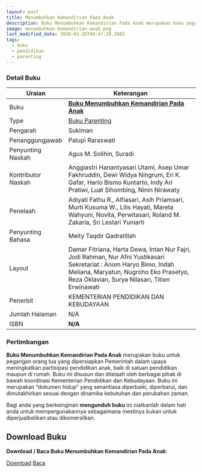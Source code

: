 ```yaml
---
layout: post
title: Menumbuhkan Kemandirian Pada Anak
description: Buku Menumbuhkan Kemandirian Pada Anak merupakan buku pegangan orang tua yang dipersiapkan Pemerintah dalam upaya meningkatkan partisipasi pendidikan anak, baik di satuan pendidikan maupun di rumah.
image: menumbuhkan-kemandirian-anak.png
last_modified_date: 2020-02-26T09:47:20.398Z
tags:
  - buku
  - pendidikan
  - parenting
---
```


### Detail Buku

|Uraian|Keterangan|
| --- | --- |
|Buku|<a href="/bse/buku-kemandirian-anak" title="Buku Menumbuhkan Kemandirian Pada Anak"><strong>Buku Menumbuhkan Kemandirian Pada Anak</strong></a>|
|Type|<a href="/bse/parenting" title="Buku Parenting" target="_blank">Buku Parenting</a>|
|Pengarah|Sukiman|
|Penanggungjawab|Palupi Raraswati|
|Penyunting Naskah|Agus M. Solihin, Suradi|
|Kontributor Naskah|Anggiastri Hanantyasari Utami, Asep Umar Fakhruddin, Dewi Widya Ningrum, Eri K. Gafar, Hario Bismo Kuntarto, Indy Ari Pratiwi, Luat Sihombing, Ninin Nirawaty|
|Penelaah|Adiyati Fathu R., Alfiasari, Asih Priamsari, Murti Kusuma W., Lilis Hayati, Mareta Wahyuni, Novita, Perwitasari, Roland M. Zakaria, Sri Lestari Yuniarti|
|Penyunting Bahasa|Meity Taqdir Qadratillah|
|Layout|Damar Fitriana, Harta Dewa, Intan Nur Fajri, Jodi Rahman, Nur Afni Yustikasari Sekretariat : Anom Haryo Bimo, Indah Meliana, Maryatun, Nugroho Eko Prasetyo, Reza Oklavian, Surya Nilasari, Titien Erwinawati
|Penerbit|KEMENTERIAN PENDIDIKAN DAN KEBUDAYAAN|
|Jumlah Halaman|N/A|
|ISBN|<strong>N/A</strong>|

### Pertimbangan
**Buku Menumbuhkan Kemandirian Pada Anak** merupakan buku untuk pegangan orang tua yang dipersiapkan Pemerintah dalam upaya meningkatkan partisipasi pendidikan anak, baik di satuan pendidikan maupun di rumah. Buku ini disusun dan ditelaah oleh berbagai pihak di bawah koordinasi Kementerian Pendidikan dan Kebudayaan. Buku ini merupakan “dokumen hidup” yang senantiasa diperbaiki, diperbarui, dan dimutakhirkan sesuai dengan dinamika kebutuhan dan perubahan zaman.

Bagi anda yang berkeinginan <b>mengunduh buku</b> ini niatkanlah dalam hati anda untuk mempergunakannya sebagaimana mestinya bukan untuk diperjualbelikan atau dikomersilkan.
  
## Download Buku
**Download / Baca Buku Menumbuhkan Kemandirian Pada Anak**:
<p class="center"><a class="button download" href="https://docs.google.com/uc?export=download&id=1utlFY-Ao7Bt1nM-V9v1QSkEqQSy3AHjx" rel="nofollow" target="_blank" title="Download Buku Menumbuhkan Kemandirian Pada Anak">Download</a>
<a class="button demo open-dialog" href="https://drive.google.com/file/d/1utlFY-Ao7Bt1nM-V9v1QSkEqQSy3AHjx/preview" rel="nofollow" target="_blank" title="Baca Buku Menumbuhkan Kemandirian Pada Anak">Baca</a></p>
